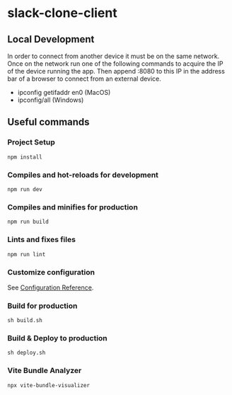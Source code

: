 # slack-clone-client


## Local Development

In order to connect from another device it must be on the same network. Once on the network run one of the following
commands to acquire the IP of the device running the app. Then append :8080 to this IP in the address bar of a browser
to connect from an external device.
- ipconfig getifaddr en0 (MacOS)
- ipconfig/all (Windows)

## Useful commands

### Project Setup
```
npm install
```

### Compiles and hot-reloads for development
```
npm run dev
```

### Compiles and minifies for production
```
npm run build
```

### Lints and fixes files
```
npm run lint
```

### Customize configuration
See [Configuration Reference](https://cli.vuejs.org/config/).

### Build for production
```
sh build.sh
```

### Build & Deploy to production
```
sh deploy.sh
```

### Vite Bundle Analyzer
```
npx vite-bundle-visualizer
```